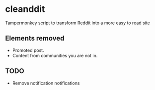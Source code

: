 # cleanddit
Tampermonkey script to transform Reddit into a more easy to read site

## Elements removed

- Promoted post.
- Content from communities you are not in.

## TODO

- Remove notification notifications
